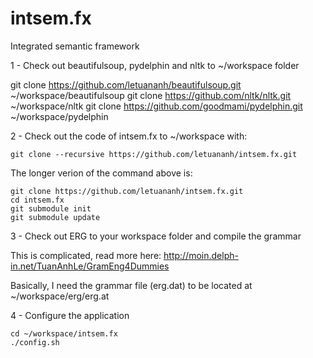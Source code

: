 intsem.fx
=========

Integrated semantic framework

1 - Check out beautifulsoup, pydelphin and nltk to ~/workspace folder 

git clone https://github.com/letuananh/beautifulsoup.git ~/workspace/beautifulsoup 
git clone https://github.com/nltk/nltk.git ~/workspace/nltk
git clone https://github.com/goodmami/pydelphin.git ~/workspace/pydelphin

2 - Check out the code of intsem.fx to ~/workspace with:
```
git clone --recursive https://github.com/letuananh/intsem.fx.git
```

The longer verion of the command above is:
```
git clone https://github.com/letuananh/intsem.fx.git
cd intsem.fx
git submodule init
git submodule update
```

3 - Check out ERG to your workspace folder and compile the grammar

This is complicated, read more here: http://moin.delph-in.net/TuanAnhLe/GramEng4Dummies

Basically, I need the grammar file (erg.dat) to be located at ~/workspace/erg/erg.at

4 - Configure the application
```
cd ~/workspace/intsem.fx
./config.sh
```
